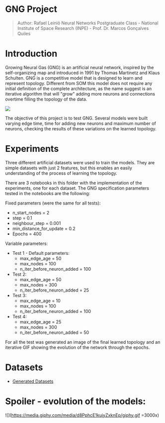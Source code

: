 # GNG Project
> Author: Rafael Leiniö
> Neural Networks Postgraduate Class - National Institute of Space Research (INPE) - Prof. Dr. Marcos Gonçalves Quiles

# Introduction
Growing Neural Gas (GNG) is an artificial neural network, inspired by the self-organizing map and introduced in 1991 by Thomas Martinetz and Klaus Schulten. GNG is a competitive model that is designed to learn and represent topology. Different from SOM this model does not require any initial definition of the complete architecture, as the name suggest is an iterative algorithm that will "grow" adding more neurons and connections overtime filling the topology of the data.

![](https://demogng.de/JavaPaper/img304.gif)

The objective of this project is to test GNG. Several models were built varying edge time, time for adding new neurons and maximum number of neurons, checking the results of these variations on the learned topology.

# Experiments

Three different artificial datasets were used to train the models. They are simple datasets with just 2 features, but this enables an easily understanding of the process of learning the topology.

There are 3 notebooks in this folder with the implementation of the experiments, one for each dataset. The GNG specification parameters tested in the notebooks are the following:

Fixed parameters (were the same for all tests):
* n_start_nodes = 2
* step = 0.1
* neighbour_step = 0.001
* min_distance_for_update = 0.2
* Epochs = 400

Variable parameters:
* Test 1 - Default parameters:
    * max_edge_age = 50
    * max_nodes = 100
    * n_iter_before_neuron_added = 100
* Test 2:
    * max_edge_age = 50
    * max_nodes = 300
    * n_iter_before_neuron_added = 25
* Test 3:
    * max_edge_age = 10
    * max_nodes = 100
    * n_iter_before_neuron_added = 100
* Test 4:
    * max_edge_age = 25
    * max_nodes = 300
    * n_iter_before_neuron_added = 50

For all the test was generated an image of the final learned topology and an iterative GIF showing the evolution of the network through the epochs.

# Datasets
- [Generated Datasets](https://scikit-learn.org/stable/datasets/index.html#generated-datasets)

# Spoiler - evolution of the models:

![](https://media.giphy.com/media/d8PphcE1kujyZxknEp/giphy.gif =3000x)
